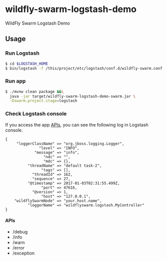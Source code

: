 # wildfly-swarm-logstash-demo

WildFly Swarm Logstash Demo

## Usage

### Run Logstash

``` sh
$ cd $LOGSTASH_HOME
$ bin/logstash -f /this/project/etc/logstash/conf.d/wildfly-swarm.conf
```

### Run app

``` sh
$ ./mvnw clean package &&\
  java -jar target/wildfly-swarm-logstash-demo-swarm.jar \
  -Dswarm.project.stage=logstash
```

### Check Logstash console

If you access the app [APIs](#apis), you can see the following log in Logstash console.

```
{
     "loggerClassName" => "org.jboss.logging.Logger",
               "level" => "INFO",
             "message" => "info",
                 "ndc" => "",
                 "mdc" => {},
          "threadName" => "default task-2",
                "tags" => [],
            "threadId" => 162,
            "sequence" => 27,
          "@timestamp" => 2017-01-03T02:31:55.499Z,
                "port" => 47616,
            "@version" => 1,
                "host" => "127.0.0.1",
    "wildflySwarmNode" => "your.host.name",
          "loggerName" => "wildflyswarm.logstash.MyController"
}
```

#### APIs

* /debug
* /info
* /warn
* /error
* /exception
